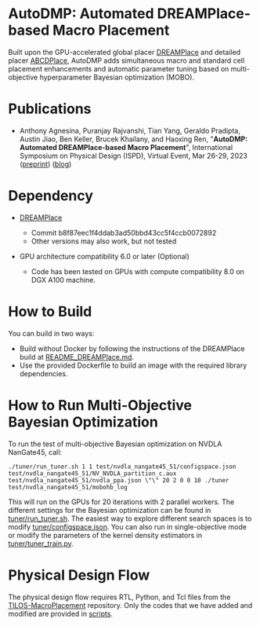 # AutoDMP: Automated DREAMPlace-based Macro Placement

Built upon the GPU-accelerated global placer [DREAMPlace](https://doi.org/10.1109/TCAD.2020.3003843) and detailed placer [ABCDPlace](https://doi.org/10.1109/TCAD.2020.2971531),
AutoDMP adds simultaneous macro and standard cell placement enhancements and automatic parameter tuning based on multi-objective hyperparameter Bayesian optimization (MOBO).

# Publications

* Anthony Agnesina, Puranjay Rajvanshi, Tian Yang, Geraldo Pradipta, Austin Jiao, Ben Keller, Brucek Khailany, and Haoxing Ren, 
  "**AutoDMP: Automated DREAMPlace-based Macro Placement**", 
  International Symposium on Physical Design (ISPD), Virtual Event, Mar 26-29, 2023 ([preprint](https://research.nvidia.com/publication/2023-03_autodmp-automated-dreamplace-based-macro-placement)) ([blog](https://developer.nvidia.com/blog/autodmp-optimizes-macro-placement-for-chip-design-with-ai-and-gpus/))

# Dependency 

- [DREAMPlace](https://github.com/limbo018/DREAMPlace)
    - Commit b8f87eec1f4ddab3ad50bbd43cc5f4ccb0072892 
    - Other versions may also work, but not tested

- GPU architecture compatibility 6.0 or later (Optional)
    - Code has been tested on GPUs with compute compatibility 8.0 on DGX A100 machine. 

# How to Build 

You can build in two ways:
- Build without Docker by following the instructions of the DREAMPlace build at [README_DREAMPlace.md](README_DREAMPlace.md).
- Use the provided Dockerfile to build an image with the required library dependencies.

# How to Run Multi-Objective Bayesian Optimization

To run the test of multi-objective Bayesian optimization on NVDLA NanGate45, call:
```
./tuner/run_tuner.sh 1 1 test/nvdla_nangate45_51/configspace.json test/nvdla_nangate45_51/NV_NVDLA_partition_c.aux test/nvdla_nangate45_51/nvdla_ppa.json \"\" 20 2 0 0 10 ./tuner test/nvdla_nangate45_51/mobohb_log
```
This will run on the GPUs for 20 iterations with 2 parallel workers. The different settings for the Bayesian optimization can be found in [tuner/run_tuner.sh](tuner/run_tuner.sh). The easiest way to explore different search spaces is to modify [tuner/configspace.json](tuner/configspace.json). You can also run in single-objective mode or modify the parameters of the kernel density estimators in [tuner/tuner_train.py](tuner/tuner_train.py).

# Physical Design Flow

The physical design flow requires RTL, Python, and Tcl files from the [TILOS-MacroPlacement](https://github.com/TILOS-AI-Institute/MacroPlacement) repository. Only the codes that we have added and modified are provided in [scripts](scripts). 

